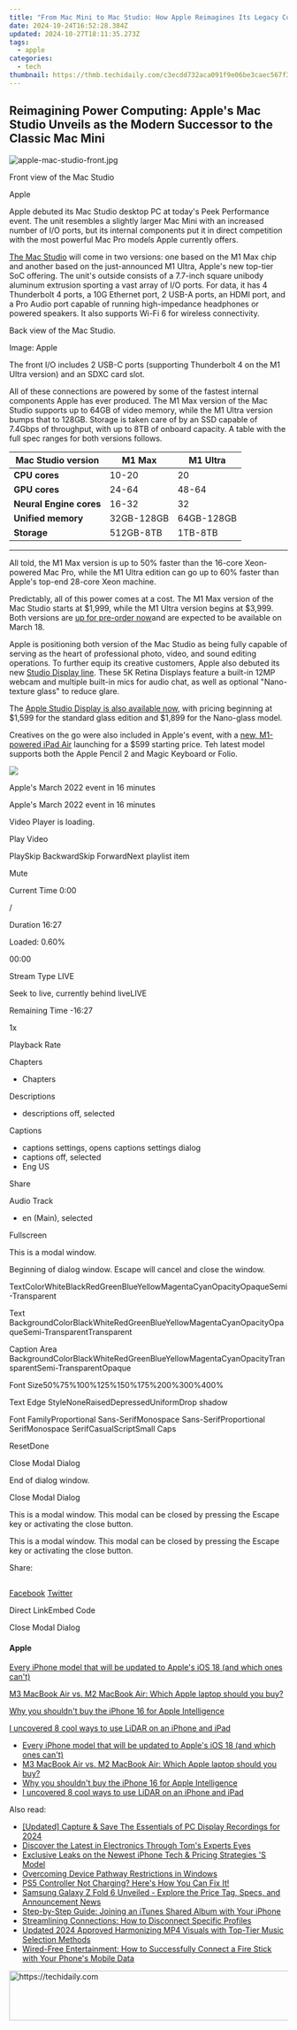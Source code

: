 ```yaml
---
title: "From Mac Mini to Mac Studio: How Apple Reimagines Its Legacy Computer Lineup for Modern Demands"
date: 2024-10-24T16:52:28.384Z
updated: 2024-10-27T18:11:35.273Z
tags:
  - apple
categories:
  - tech
thumbnail: https://thmb.techidaily.com/c3ecdd732aca091f9e06be3caec567f3fcd17c056bf2dd14982465e8c7b5b6a1.jpg
---
```


## Reimagining Power Computing: Apple's Mac Studio Unveils as the Modern Successor to the Classic Mac Mini

![apple-mac-studio-front.jpg](https://www.zdnet.com/a/img/resize/69902e160a5b628024ab9f42eda78a1c3d59d893/2022/03/08/d57c51f8-7fcf-4846-b8b9-c0ed9eb16272/apple-mac-studio-front.jpg?auto=webp&width=1280)

Front view of the Mac Studio

Apple

Apple debuted its Mac Studio desktop PC at today's Peek Performance event. The unit resembles a slightly larger Mac Mini with an increased number of I/O ports, but its internal components put it in direct competition with the most powerful Mac Pro models Apple currently offers. 

[The Mac Studio](https://www.apple.com/mac-studio/) will come in two versions: one based on the M1 Max chip and another based on the just-announced M1 Ultra, Apple's new top-tier SoC offering. The unit's outside consists of a 7.7-inch square unibody aluminum extrusion sporting a vast array of I/O ports. For data, it has 4 Thunderbolt 4 ports, a 10G Ethernet port, 2 USB-A ports, an HDMI port, and a Pro Audio port capable of running high-impedance headphones or powered speakers. It also supports Wi-Fi 6 for wireless connectivity. 

Back view of the Mac Studio.

Image: Apple

The front I/O includes 2 USB-C ports (supporting Thunderbolt 4 on the M1 Ultra version) and an SDXC card slot. 

All of these connections are powered by some of the fastest internal components Apple has ever produced. The M1 Max version of the Mac Studio supports up to 64GB of video memory, while the M1 Ultra version bumps that to 128GB. Storage is taken care of by an SSD capable of 7.4Gbps of throughput, with up to 8TB of onboard capacity. A table with the full spec ranges for both versions follows. 

| **Mac Studio version**  | **M1 Max** | **M1 Ultra** |
| ----------------------- | ---------- | ------------ |
| **CPU cores**           | 10-20      | 20           |
| **GPU cores**           | 24-64      | 48-64        |
| **Neural Engine cores** | 16-32      | 32           |
| **Unified memory**      | 32GB-128GB | 64GB-128GB   |
| **Storage**             | 512GB-8TB  | 1TB-8TB      |

---

All told, the M1 Max version is up to 50% faster than the 16-core Xeon-powered Mac Pro, while the M1 Ultra edition can go up to 60% faster than Apple's top-end 28-core Xeon machine. 

Predictably, all of this power comes at a cost. The M1 Max version of the Mac Studio starts at $1,999, while the M1 Ultra version begins at $3,999\. Both versions are [up for pre-order now](https://apple.sjv.io/c/159047/435031/7613?&sharedId=zdnet&u=https%3A%2F%2Fwww.apple.com%2Fshop%2Fbuy-mac%2Fmac-studio&subId1=zd-%5F%5FCOM%5FCLICK%5FID%5F%5F-dtp)and are expected to be available on March 18\. 

Apple is positioning both version of the Mac Studio as being fully capable of serving as the heart of professional photo, video, and sound editing operations. To further equip its creative customers, Apple also debuted its new [Studio Display line](https://www.apple.com/studio-display/). These 5K Retina Displays feature a built-in 12MP webcam and multiple built-in mics for audio chat, as well as optional "Nano-texture glass" to reduce glare. 

The [Apple Studio Display is also available now](https://apple.sjv.io/c/159047/435031/7613?&sharedId=zdnet&u=https%3A%2F%2Fwww.apple.com%2Fshop%2Fbuy-mac%2Fmac-studio-display&subId1=zd-%5F%5FCOM%5FCLICK%5FID%5F%5F-dtp), with pricing beginning at $1,599 for the standard glass edition and $1,899 for the Nano-glass model. 

Creatives on the go were also included in Apple's event, with a [new, M1-powered iPad Air](https://apple.sjv.io/c/159047/435031/7613?&sharedId=zdnet&u=https%3A%2F%2Fwww.apple.com%2Fshop%2Fbuy-ipad%2Fipad-air&subId1=zd-%5F%5FCOM%5FCLICK%5FID%5F%5F-dtp) launching for a $599 starting price. Teh latest model supports both the Apple Pencil 2 and Magic Keyboard or Folio. 

![](https://www.zdnet.com/a/img/resize/58dd21be6971a443a9ad9ca17b4438da1c7bdf37/2022/03/09/b93aa683-a089-4afe-9703-023886c026c3/20220308-supercut-apple.png?auto=webp&fit=cover&height=482&width=856)

Apple's March 2022 event in 16 minutes

Apple's March 2022 event in 16 minutes

Video Player is loading.

Play Video

PlaySkip BackwardSkip ForwardNext playlist item

Mute

Current Time 0:00

/

Duration 16:27

Loaded: 0.60%

00:00

Stream Type LIVE

Seek to live, currently behind liveLIVE

Remaining Time \-16:27

1x

Playback Rate

Chapters

* Chapters

Descriptions

* descriptions off, selected

Captions

* captions settings, opens captions settings dialog
* captions off, selected
* Eng US

Share

Audio Track

* en (Main), selected

Fullscreen

This is a modal window.

Beginning of dialog window. Escape will cancel and close the window.

TextColorWhiteBlackRedGreenBlueYellowMagentaCyanOpacityOpaqueSemi-Transparent

Text BackgroundColorBlackWhiteRedGreenBlueYellowMagentaCyanOpacityOpaqueSemi-TransparentTransparent

Caption Area BackgroundColorBlackWhiteRedGreenBlueYellowMagentaCyanOpacityTransparentSemi-TransparentOpaque

Font Size50%75%100%125%150%175%200%300%400%

Text Edge StyleNoneRaisedDepressedUniformDrop shadow

Font FamilyProportional Sans-SerifMonospace Sans-SerifProportional SerifMonospace SerifCasualScriptSmall Caps

ResetDone

Close Modal Dialog

End of dialog window.

Close Modal Dialog

This is a modal window. This modal can be closed by pressing the Escape key or activating the close button.

This is a modal window. This modal can be closed by pressing the Escape key or activating the close button.

Share: 

## 

[Facebook](https://www.facebook.com/sharer/sharer.php?u=https%3A%2F%2Fwww.zdnet.com%2Fvideo%2Fapples-march-2022-event-in-16-minutes%2F&title= "Facebook") [Twitter](https://twitter.com/intent/tweet?original%5Freferer=https%3A%2F%2Fabout.twitter.com%2Fresources%2Fbuttons&text=&tw%5Fp=tweetbutton&url=https%3A%2F%2Fwww.zdnet.com%2Fvideo%2Fapples-march-2022-event-in-16-minutes%2F "Twitter") 

Direct LinkEmbed Code

Close Modal Dialog

#### Apple

[Every iPhone model that will be updated to Apple's iOS 18 (and which ones can't)](https://www.zdnet.com/article/every-iphone-model-compatible-with-apples-ios-18-and-which-ones-arent/ "Every iPhone model that will be updated to Apple's iOS 18 (and which ones can't)")

[M3 MacBook Air vs. M2 MacBook Air: Which Apple laptop should you buy?](https://www.zdnet.com/article/m3-macbook-air-vs-m2-macbook-air/ "M3 MacBook Air vs. M2 MacBook Air: Which Apple laptop should you buy?")

[Why you shouldn't buy the iPhone 16 for Apple Intelligence](https://www.zdnet.com/article/why-you-shouldnt-buy-the-iphone-16-for-apple-intelligence/ "Why you shouldn't buy the iPhone 16 for Apple Intelligence")

[I uncovered 8 cool ways to use LiDAR on an iPhone and iPad](https://www.zdnet.com/article/i-uncovered-8-cool-ways-to-use-lidar-on-an-iphone-and-ipad/ "I uncovered 8 cool ways to use LiDAR on an iPhone and iPad")

* [Every iPhone model that will be updated to Apple's iOS 18 (and which ones can't)](https://www.zdnet.com/article/every-iphone-model-compatible-with-apples-ios-18-and-which-ones-arent/ "Every iPhone model that will be updated to Apple's iOS 18 (and which ones can't)")
* [M3 MacBook Air vs. M2 MacBook Air: Which Apple laptop should you buy?](https://www.zdnet.com/article/m3-macbook-air-vs-m2-macbook-air/ "M3 MacBook Air vs. M2 MacBook Air: Which Apple laptop should you buy?")
* [Why you shouldn't buy the iPhone 16 for Apple Intelligence](https://www.zdnet.com/article/why-you-shouldnt-buy-the-iphone-16-for-apple-intelligence/ "Why you shouldn't buy the iPhone 16 for Apple Intelligence")
* [I uncovered 8 cool ways to use LiDAR on an iPhone and iPad](https://www.zdnet.com/article/i-uncovered-8-cool-ways-to-use-lidar-on-an-iphone-and-ipad/ "I uncovered 8 cool ways to use LiDAR on an iPhone and iPad")

<ins class="adsbygoogle"
     style="display:block"
     data-ad-format="autorelaxed"
     data-ad-client="ca-pub-7571918770474297"
     data-ad-slot="1223367746"></ins>

<ins class="adsbygoogle"
     style="display:block"
     data-ad-client="ca-pub-7571918770474297"
     data-ad-slot="8358498916"
     data-ad-format="auto"
     data-full-width-responsive="true"></ins>

<span class="atpl-alsoreadstyle">Also read:</span>
<div><ul>
<li><a href="https://remote-screen-capture.techidaily.com/updated-capture-and-save-the-essentials-of-pc-display-recordings-for-2024/"><u>[Updated] Capture & Save The Essentials of PC Display Recordings for 2024</u></a></li>
<li><a href="https://hardware-updates.techidaily.com/discover-the-latest-in-electronics-through-toms-experts-eyes/"><u>Discover the Latest in Electronics Through Tom's Experts Eyes</u></a></li>
<li><a href="https://techtrends.techidaily.com/exclusive-leaks-on-the-newest-iphone-tech-and-pricing-strategies-s-model/"><u>Exclusive Leaks on the Newest iPhone Tech & Pricing Strategies 'S Model</u></a></li>
<li><a href="https://win11.techidaily.com/overcoming-device-pathway-restrictions-in-windows/"><u>Overcoming Device Pathway Restrictions in Windows</u></a></li>
<li><a href="https://techtrends.techidaily.com/ps5-controller-not-charging-heres-how-you-can-fix-it/"><u>PS5 Controller Not Charging? Here's How You Can Fix It!</u></a></li>
<li><a href="https://tech-recovery.techidaily.com/samsung-galaxy-z-fold-6-unveiled-explore-the-price-tag-specs-and-announcement-news/"><u>Samsung Galaxy Z Fold 6 Unveiled - Explore the Price Tag, Specs, and Announcement News</u></a></li>
<li><a href="https://techtrends.techidaily.com/step-by-step-guide-joining-an-itunes-shared-album-with-your-iphone/"><u>Step-by-Step Guide: Joining an iTunes Shared Album with Your iPhone</u></a></li>
<li><a href="https://facebook.techidaily.com/streamlining-connections-how-to-disconnect-specific-profiles/"><u>Streamlining Connections: How to Disconnect Specific Profiles</u></a></li>
<li><a href="https://audio-editing.techidaily.com/updated-2024-approved-harmonizing-mp4-visuals-with-top-tier-music-selection-methods/"><u>Updated 2024 Approved Harmonizing MP4 Visuals with Top-Tier Music Selection Methods</u></a></li>
<li><a href="https://techtrends.techidaily.com/wired-free-entertainment-how-to-successfully-connect-a-fire-stick-with-your-phones-mobile-data/"><u>Wired-Free Entertainment: How to Successfully Connect a Fire Stick with Your Phone's Mobile Data</u></a></li>
</ul></div>

<!-- affiliate ads begin -->
<a href="https://appsumo.8odi.net/c/5597632/2151882/7443" target="_top" id="2151882">
  <img src="//a.impactradius-go.com/display-ad/7443-2151882" border="0" alt="https://techidaily.com" width="600" height="90"/>
</a>
<img height="0" width="0" src="https://appsumo.8odi.net/i/5597632/2151882/7443" style="position:absolute;visibility:hidden;" border="0" />
<!-- affiliate ads end -->

